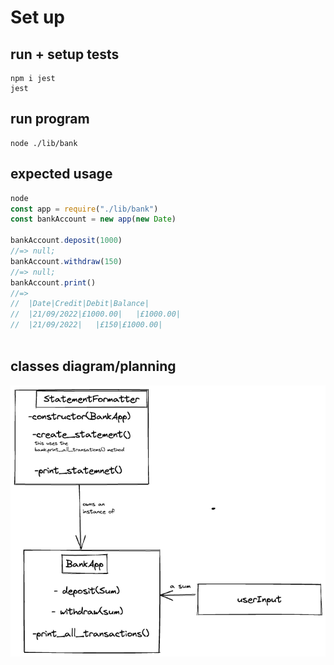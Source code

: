 # Set up

## run + setup tests
```linux
npm i jest
jest
```
## run program
```linux
node ./lib/bank
```
## expected usage
```javascript
node 
const app = require("./lib/bank")
const bankAccount = new app(new Date)

bankAccount.deposit(1000)
//=> null;
bankAccount.withdraw(150)
//=> null;
bankAccount.print()
//=> 
//  |Date|Credit|Debit|Balance|
//  |21/09/2022|£1000.00|   |£1000.00|
//  |21/09/2022|   |£150|£1000.00|
  
```

## classes diagram/planning
![alt text](https://github.com/ruben-wilson/bank-tech-test/blob/master/Untitled-2022-09-08-1100.png)
